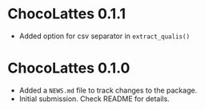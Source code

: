 # ChocoLattes 0.1.1
* Added option for csv separator in `extract_qualis()`

# ChocoLattes 0.1.0
* Added a `NEWS.md` file to track changes to the package.
* Initial submission. Check README for details.



